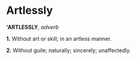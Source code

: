 # Artlessly

**'ARTLESSLY**, _adverb_

**1.** Without art or skill; in an artless manner.

**2.** Without guile; naturally; sincerely; unaffectedly.